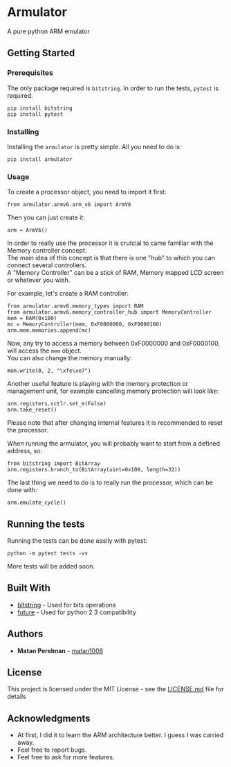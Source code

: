 # Armulator

A pure python ARM emulator

## Getting Started

### Prerequisites

The only package required is `bitstring`.
In order to run the tests, `pytest` is required.

```
pip install bitstring
pip install pytest
```

### Installing

Installing the `armulator` is pretty simple. All you need to do is:

```
pip install armulator
```

### Usage

To create a processor object, you need to import it first:
```
from armulator.armv6.arm_v6 import ArmV6
```

Then you can just create it:

```
arm = ArmV6()
```
In order to really use the processor it is crutcial to came familiar with the Memory controller concept.  
The main idea of this concept is that there is one "hub" to which you can connect several controllers.  
A "Memory Controller" can be a stick of RAM, Memory mapped LCD screen or whatever you wish.  
  
For example, let's create a RAM controller:

```
from armulator.armv6.memory_types import RAM
from armulator.armv6.memory_controller_hub import MemoryController
mem = RAM(0x100)
mc = MemoryController(mem, 0xF0000000, 0xF0000100)
arm.mem.memories.append(mc)
```

Now, any try to access a memory between 0xF0000000 and 0xF0000100, will access the `mem` object.  
You can also change the memory manually:

```
mem.write(0, 2, "\xfe\xe7")
```

Another useful feature is playing with the memory protection or management unit,
for example cancelling memory protection will look like:
```
arm.registers.sctlr.set_m(False)
arm.take_reset()
```
Please note that after changing internal features it is recommended to reset the processor.  
  
When running the armulator, you will probably want to start from a defined address, so:
```
from bitstring import BitArray
arm.registers.branch_to(BitArray(uint=0x100, length=32))
```

The last thing we need to do is to really run the processor, which can be done with:
```
arm.emulate_cycle()
```


## Running the tests

Running the tests can be done easily with pytest:

```
python -m pytest tests -vv
```

More tests will be added soon.

## Built With

* [bitstring](http://scott-griffiths.github.io/bitstring/) - Used for bits operations
* [future](https://pypi.org/project/future/) - Used for python 2 3 compatibility

## Authors

* **Matan Perelman** - [matan1008](https://github.com/matan1008)

## License

This project is licensed under the MIT License - see the [LICENSE.md](LICENSE.md) file for details

## Acknowledgments

* At first, I did it to learn the ARM architecture better. I guess I was carried away.
* Feel free to report bugs.
* Feel free to ask for more features.
